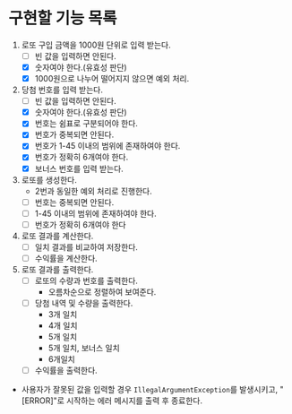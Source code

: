 # 구현할 기능 목록

1. 로또 구입 금액을 1000원 단위로 입력 받는다.
    - [ ]  빈 값을 입력하면 안된다.
    - [x]  숫자여야 한다.(유효성 판단)
    - [x]  1000원으로 나누어 떨어지지 않으면 예외 처리.
2. 당첨 번호를 입력 받는다.
    - [ ]  빈 값을 입력하면 안된다.
    - [x]  숫자여야 한다.(유효성 판단)
    - [x]  번호는 쉼표로 구분되어야 한다.
    - [x]  번호가 중복되면 안된다. 
    - [x]  번호가 1-45 이내의 범위에 존재하여야 한다.
    - [x]  번호가 정확히 6개여야 한다.
    - [x]  보너스 번호를 입력 받는다.
3. 로또를 생성한다.
   - 2번과 동일한 예외 처리로 진행한다.
   - [ ] 번호는 중복되면 안된다.
   - [ ] 1-45 이내의 범위에 존재하여야 한다.
   - [ ] 번호가 정확히 6개여야 한다
4. 로또 결과를 계산한다.
    - [ ]  일치 결과를 비교하여 저장한다.
    - [ ]  수익률을 계산한다.
5. 로또 결과를 출력한다.
    - [ ]  로또의 수량과 번호를 출력한다.
        - 오름차순으로 정렬하여 보여준다.
    - [ ]  당첨 내역 및 수량을 출력한다.
        - 3개 일치
        - 4개 일치
        - 5개 일치
        - 5개 일치, 보너스 일치
        - 6개일치
    - [ ]  수익률을 출력한다.
- 사용자가 잘못된 값을 입력할 경우 `IllegalArgumentException`를 발생시키고, "[ERROR]"로 시작하는 에러 메시지를 출력 후 종료한다.